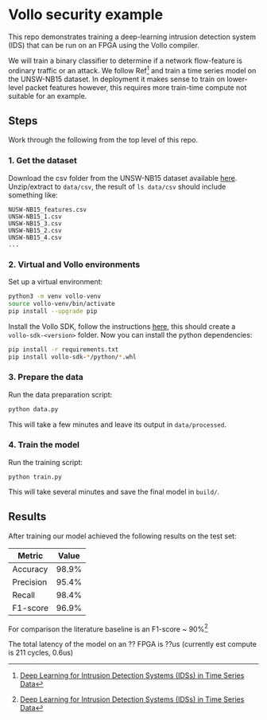 # Vollo security example

This repo demonstrates training a deep-learning intrusion detection system (IDS) that can be run on an FPGA using the Vollo compiler.

We will train a binary classifier to determine if a network flow-feature is ordinary traffic or an attack. We follow Ref[^1] and train a time series model on the UNSW-NB15 dataset. In deployment it makes sense to train on lower-level packet features however, this requires more train-time compute not suitable for an example. 

[^1]: [Deep Learning for Intrusion Detection Systems (IDSs) in Time Series Data](https://www.mdpi.com/1999-5903/16/3/73)

## Steps

Work through the following from the top level of this repo.

### 1. Get the dataset

Download the csv folder from the UNSW-NB15 dataset available [here](https://research.unsw.edu.au/projects/unsw-nb15-dataset). Unzip/extract to `data/csv`, the result of `ls data/csv` should include something like:

```
NUSW-NB15_features.csv   
UNSW-NB15_1.csv   
UNSW-NB15_3.csv   
UNSW-NB15_2.csv   
UNSW-NB15_4.csv
...      
```

### 2. Virtual and Vollo environments  

Set up a virtual environment:

```sh
python3 -m venv vollo-venv
source vollo-venv/bin/activate
pip install --upgrade pip
```

Install the Vollo SDK, follow the instructions [here](https://vollo.myrtle.ai/latest/installation.html), this should create a `vollo-sdk-<version>` folder. Now you can install the python dependencies:

```sh
pip install -r requirements.txt
pip install vollo-sdk-*/python/*.whl
```

### 3. Prepare the data

Run the data preparation script:

```sh
python data.py
```

This will take a few minutes and leave its output in `data/processed`.

### 4. Train the model

Run the training script:

```
python train.py
```

This will take several minutes and save the final model in `build/`.

## Results

After training our model achieved the following results on the test set:

| Metric    | Value  |
|-----------|--------|
| Accuracy  | 98.9%  |
| Precision | 95.4%  |
| Recall    | 98.4%  |
| F1-score  | 96.9%  |

For comparison the literature baseline is an F1-score ~ 90%[^1]

The total latency of the model on an ?? FPGA is ??us (currently est compute is 211 cycles, 0.6us)





